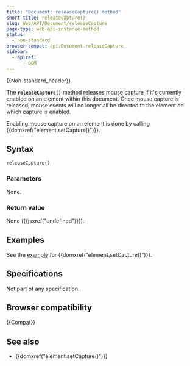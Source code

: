 ```yaml
---
title: "Document: releaseCapture() method"
short-title: releaseCapture()
slug: Web/API/Document/releaseCapture
page-type: web-api-instance-method
status:
  - non-standard
browser-compat: api.Document.releaseCapture
sidebar:
  - apiref:
      - DOM
---
```


{{Non-standard_header}}

The **`releaseCapture()`** method releases mouse capture if
it's currently enabled on an element within this document.
Once mouse capture is released, mouse events will no longer all be directed to the element on which capture is enabled.

Enabling mouse capture on an element is done by calling {{domxref("element.setCapture()")}}.

## Syntax

```js-nolint
releaseCapture()
```

### Parameters

None.

### Return value

None ({{jsxref("undefined")}}).

## Examples

See the [example](/en-US/docs/Web/API/Element/setCapture#examples) for
{{domxref("element.setCapture()")}}.

## Specifications

Not part of any specification.

## Browser compatibility

{{Compat}}

## See also

- {{domxref("element.setCapture()")}}
